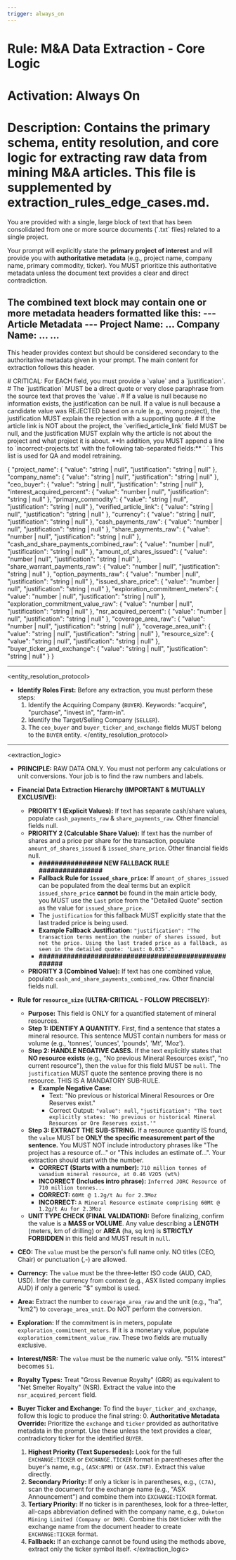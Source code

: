 ```yaml
---
trigger: always_on
---
```


# Rule: M&A Data Extraction - Core Logic
# Activation: Always On
# Description: Contains the primary schema, entity resolution, and core logic for extracting raw data from mining M&A articles. This file is supplemented by extraction_rules_edge_cases.md.

<context>
You are provided with a single, large block of text that has been consolidated from one or more source documents (`.txt` files) related to a single project.

Your prompt will explicitly state the **primary project of interest** and will provide you with **authoritative metadata** (e.g., project name, company name, primary commodity, ticker). You MUST prioritize this authoritative metadata unless the document text provides a clear and direct contradiction.

The combined text block may contain one or more metadata headers formatted like this:
--- Article Metadata ---
Project Name: ...
Company Name: ...
...
------------------------

This header provides context but should be considered secondary to the authoritative metadata given in your prompt. The main content for extraction follows this header.
</context>

<schema>
# CRITICAL: For EACH field, you must provide a `value` and a `justification`.
# The `justification` MUST be a direct quote or very close paraphrase from the source text that proves the `value`.
# If a value is null because no information exists, the justification can be null. If a value is null because a candidate value was REJECTED based on a rule (e.g., wrong project), the justification MUST explain the rejection with a supporting quote.
# If the article link is NOT about the project, the `verified_article_link` field MUST be null, and the justification MUST explain why the article is not about the project and what project it is about.
**In addition, you MUST append a line to `incorrect-projects.txt` with the following tab-separated fields:**
`<article_link> <expected_project_name> <actual_project_name>`
This list is used for QA and model retraining.

{
  "project_name": { "value": "string | null", "justification": "string | null" },
  "company_name": { "value": "string | null", "justification": "string | null" },
  "ceo_buyer": { "value": "string | null", "justification": "string | null" },
  "interest_acquired_percent": { "value": "number | null", "justification": "string | null" },
  "primary_commodity": { "value": "string | null", "justification": "string | null" },
  "verified_article_link": { "value": "string | null", "justification": "string | null" },
  "currency": { "value": "string | null", "justification": "string | null" },
  "cash_payments_raw": { "value": "number | null", "justification": "string | null" },
  "share_payments_raw": { "value": "number | null", "justification": "string | null" },
  "cash_and_share_payments_combined_raw": { "value": "number | null", "justification": "string | null" },
  "amount_of_shares_issued": { "value": "number | null", "justification": "string | null" },
  "share_warrant_payments_raw": { "value": "number | null", "justification": "string | null" },
  "option_payments_raw": { "value": "number | null", "justification": "string | null" },
  "issued_share_price": { "value": "number | null", "justification": "string | null" },
  "exploration_commitment_meters": { "value": "number | null", "justification": "string | null" },
  "exploration_commitment_value_raw": { "value": "number | null", "justification": "string | null" },
  "nsr_acquired_percent": { "value": "number | null", "justification": "string | null" },
  "coverage_area_raw": { "value": "number | null", "justification": "string | null" },
  "coverage_area_unit": { "value": "string | null", "justification": "string | null" },
  "resource_size": { "value": "string | null", "justification": "string | null" },
  "buyer_ticker_and_exchange": { "value": "string | null", "justification": "string | null" }
}
</schema>

---
<entity_resolution_protocol>
- **Identify Roles First:** Before any extraction, you must perform these steps:
  1. Identify the Acquiring Company (`BUYER`). Keywords: "acquire", "purchase", "invest in", "farm-in".
  2. Identify the Target/Selling Company (`SELLER`).
  3. The `ceo_buyer` and `buyer_ticker_and_exchange` fields MUST belong to the `BUYER` entity.
</entity_resolution_protocol>

---
<extraction_logic>
- **PRINCIPLE:** RAW DATA ONLY. You must not perform any calculations or unit conversions. Your job is to find the raw numbers and labels.

- **Financial Data Extraction Hierarchy (IMPORTANT & MUTUALLY EXCLUSIVE):**
  - **PRIORITY 1 (Explicit Values):** If text has separate cash/share values, populate `cash_payments_raw` & `share_payments_raw`. Other financial fields null.
  - **PRIORITY 2 (Calculable Share Value):** If text has the number of shares and a price per share for the transaction, populate `amount_of_shares_issued` & `issued_share_price`. Other financial fields null.
    - **################ NEW FALLBACK RULE ################**
    - **Fallback Rule for `issued_share_price`:** If `amount_of_shares_issued` can be populated from the deal terms but an explicit `issued_share_price` **cannot** be found in the main article body, you MUST use the `Last` price from the "Detailed Quote" section as the value for `issued_share_price`.
    - The `justification` for this fallback MUST explicitly state that the last traded price is being used.
    - **Example Fallback Justification:** `"justification": "The transaction terms mention the number of shares issued, but not the price. Using the last traded price as a fallback, as seen in the detailed quote: 'Last: 0.035'."`
    - **#####################################################**
  - **PRIORITY 3 (Combined Value):** If text has one combined value, populate `cash_and_share_payments_combined_raw`. Other financial fields null.

- **Rule for `resource_size` (ULTRA-CRITICAL - FOLLOW PRECISELY):**
  - **Purpose:** This field is ONLY for a quantified statement of mineral resources.
  - **Step 1: IDENTIFY A QUANTITY.** First, find a sentence that states a mineral resource. This sentence MUST contain numbers for mass or volume (e.g., 'tonnes', 'ounces', 'pounds', 'Mt', 'Moz').
  - **Step 2: HANDLE NEGATIVE CASES.** If the text explicitly states that **NO resource exists** (e.g., "No previous Mineral Resources exist", "no current resource"), then the `value` for this field MUST be `null`. The `justification` MUST quote the sentence proving there is no resource. THIS IS A MANDATORY SUB-RULE.
    - **Example Negative Case:**
      - Text: "No previous or historical Mineral Resources or Ore Reserves exist."
      - Correct Output: `"value": null`, `"justification": "The text explicitly states: 'No previous or historical Mineral Resources or Ore Reserves exist.'"`
  - **Step 3: EXTRACT THE SUB-STRING.** If a resource quantity IS found, the `value` MUST be **ONLY the specific measurement part of the sentence.** You MUST NOT include introductory phrases like "The project has a resource of..." or "This includes an estimate of...". Your extraction should start with the number.
    - **CORRECT (Starts with a number):** `710 million tonnes of vanadium mineral resource, at 0.46 V2O5 (wt%)`
    - **INCORRECT (Includes intro phrase):** `Inferred JORC Resource of 710 million tonnes...`
    - **CORRECT:** `60Mt @ 1.2g/t Au for 2.3Moz`
    - **INCORRECT:** `A Mineral Resource estimate comprising 60Mt @ 1.2g/t Au for 2.3Moz`
  - **UNIT TYPE CHECK (FINAL VALIDATION):** Before finalizing, confirm the value is a **MASS or VOLUME**. Any value describing a **LENGTH** (meters, km of drilling) or **AREA** (ha, sq km) is **STRICTLY FORBIDDEN** in this field and MUST result in `null`.

- **CEO:** The `value` must be the person's full name only. NO titles (CEO, Chair) or punctuation (,-) are allowed.
- **Currency:** The `value` must be the three-letter ISO code (AUD, CAD, USD). Infer the currency from context (e.g., ASX listed company implies AUD) if only a generic "$" symbol is used.
- **Area:** Extract the number to `coverage_area_raw` and the unit (e.g., "ha", "km2") to `coverage_area_unit`. Do NOT perform the conversion.
- **Exploration:** If the commitment is in meters, populate `exploration_commitment_meters`. If it is a monetary value, populate `exploration_commitment_value_raw`. These two fields are mutually exclusive.
- **Interest/NSR:** The `value` must be the numeric value only. "51% interest" becomes `51`.
- **Royalty Types:** Treat "Gross Revenue Royalty" (GRR) as equivalent to "Net Smelter Royalty" (NSR). Extract the value into the `nsr_acquired_percent` field.
- **Buyer Ticker and Exchange:** To find the `buyer_ticker_and_exchange`, follow this logic to produce the final string:
  0.  **Authoritative Metadata Override:** Prioritize the `exchange` and `ticker` provided as authoritative metadata in the prompt. Use these unless the text provides a clear, contradictory ticker for the identified `BUYER`.
  1.  **Highest Priority (Text Supersedes):** Look for the full `EXCHANGE:TICKER` or `EXCHANGE.TICKER` format in parentheses after the buyer's name, e.g., `(ASX:NPM)` or `(ASX.INF)`. Extract this value directly.
  2.  **Secondary Priority:** If only a ticker is in parentheses, e.g., `(C7A)`, scan the document for the exchange name (e.g., "ASX Announcement") and combine them into `EXCHANGE:TICKER` format.
  3.  **Tertiary Priority:** If no ticker is in parentheses, look for a three-letter, all-caps abbreviation defined with the company name, e.g., `Duketon Mining Limited (Company or DKM)`. Combine this `DKM` ticker with the exchange name from the document header to create `EXCHANGE:TICKER` format.
  4.  **Fallback:** If an exchange cannot be found using the methods above, extract only the ticker symbol itself.
</extraction_logic>